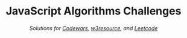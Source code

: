 <h1 align="center">JavaScript Algorithms Challenges</h1>

<h6 align="center">
  Solutions for
  <a href="https://www.codewars.com">Codewars</a>, <a href="https://www.w3resource.com/javascript-exercises/">w3resource</a>, 
  and <a href="https://leetcode.com">Leetcode</a>
</h6>
